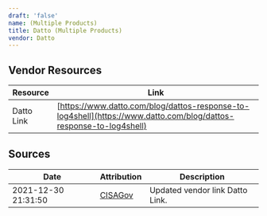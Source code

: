 ```yaml
---
draft: 'false'
name: (Multiple Products)
title: Datto (Multiple Products)
vendor: Datto
---
```


## Vendor Resources
| Resource | Link |
| --- | --- |
| Datto Link | [https://www.datto.com/blog/dattos-response-to-log4shell](https://www.datto.com/blog/dattos-response-to-log4shell) |



## Sources
| Date | Attribution | Description |
| --- | --- | --- |
| 2021-12-30 21:31:50 | [CISAGov](https://raw.githubusercontent.com/cisagov/log4j-affected-db/develop/README.md) | Updated vendor link Datto Link.  |
